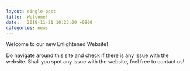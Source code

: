 ```yaml
---
layout: single-post
title:  Welcome!
date:   2018-11-21 10:23:00 +0800
categories: news
---
```

Welcome to our new Enlightened Website!

Do navigate around this site and check if there is any issue with the website. Shall you
spot any issue with the website, feel free to contact us!
